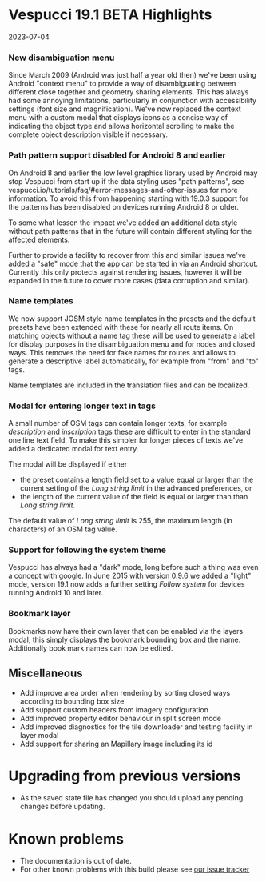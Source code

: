 # Vespucci 19.1 BETA Highlights

2023-07-04

### New disambiguation menu

Since March 2009 (Android was just half a year old then) we've been using Android "context menu" to provide a way of disambiguating between different close together and geometry
sharing elements. This has always had some annoying limitations, particularly in conjunction with accessibility settings (font size and magnification). We've now replaced the context menu with
a custom modal that displays icons as a concise way of indicating the object type and allows horizontal scrolling to make the complete object description visible if necessary.

### Path pattern support disabled for Android 8 and earlier

On Android 8 and earlier the low level graphics library used by Android may stop Vespucci from start up if the data styling uses "path patterns", see vespucci.io/tutorials/faq/#error-messages-and-other-issues for more information. To avoid this from happening starting with 19.0.3 support for the patterns has been disabled on devices running Android 8 or older.

To some what lessen the impact we've added an additional data style without path patterns that in the future will contain different styling for the affected elements.

Further to provide a facility to recover from this and similar issues we've added a "safe" mode that the app can be started in via an Android shortcut. Currently this only protects against rendering issues, however it will be expanded in the future to cover more cases (data corruption and similar).

### Name templates

We now support JOSM style name templates in the presets and the default presets have been extended with these for nearly all route items. On matching objects without a name tag these will be used to generate a label for display purposes in the disambiguation menu and for nodes and closed ways. This removes the need for fake names for routes and allows to generate a descriptive label automatically, for example from "from" and "to" tags.

Name templates are included in the translation files and can be localized. 

### Modal for entering longer text in tags

A small number of OSM tags can contain longer texts, for example _description_ and _inscription_ tags these are difficult to enter in the standard one line text field. To make this simpler
for longer pieces of texts we've added a dedicated modal for text entry.

The modal will be displayed if either

- the preset contains a length field set to a value equal or larger than the current setting of the _Long string limit_ in the advanced preferences, or
- the length of the current value of the field is equal or larger than than _Long string limit_.

The default value of _Long string limit_ is 255, the maximum length (in characters) of an OSM tag value.

### Support for following the system theme 

Vespucci has always had a "dark" mode, long before such a thing was even a concept with google. In June 2015 with version 0.9.6 we added a "light" mode, version 19.1 now adds a further setting _Follow system_ for devices running Android 10 and later.

### Bookmark layer

Bookmarks now have their own layer that can be enabled via the layers modal, this simply displays the bookmark bounding box and the name. Additionally book mark names can now be edited.

## Miscellaneous

- Add improve area order when rendering by sorting closed ways according to bounding box size
- Add support custom headers from imagery configuration
- Add improved property editor behaviour in split screen mode
- Add improved diagnostics for the tile downloader and testing facility in layer modal
- Add support for sharing an Mapillary image including its id

# Upgrading from previous versions

* As the saved state file has changed you should upload any pending changes before updating.

# Known problems

* The documentation is out of date.
* For other known problems with this build please see [our issue tracker](https://github.com/MarcusWolschon/osmeditor4android/issues)
